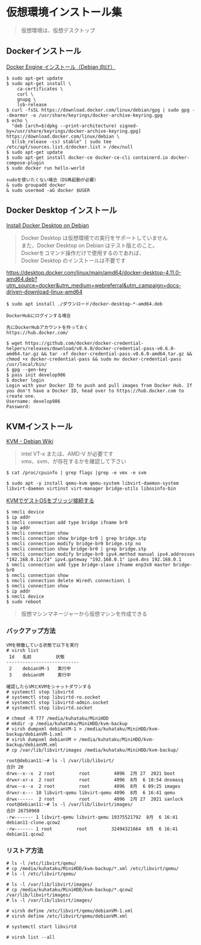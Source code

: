 # 仮想環境インストール集

> 仮想環境は、仮想デスクトップ  
> 

## Dockerインストール

[Docker Engine インストール（Debian 向け）](https://matsuand.github.io/docs.docker.jp.onthefly/engine/install/debian/)

```
$ sudo apt-get update
$ sudo apt-get install \
    ca-certificates \
    curl \
    gnupg \
    lsb-release
$ curl -fsSL https://download.docker.com/linux/debian/gpg | sudo gpg --dearmor -o /usr/share/keyrings/docker-archive-keyring.gpg
$ echo \
  "deb [arch=$(dpkg --print-architecture) signed-by=/usr/share/keyrings/docker-archive-keyring.gpg] https://download.docker.com/linux/debian \
  $(lsb_release -cs) stable" | sudo tee /etc/apt/sources.list.d/docker.list > /dev/null
$ sudo apt-get update
$ sudo apt-get install docker-ce docker-ce-cli containerd.io docker-compose-plugin
$ sudo docker run hello-world

sudoを使いたくない場合（OS再起動が必要）
& sudo groupadd docker
& sudo usermod -aG docker $USER
```

## Docker Desktop インストール

[Install Docker Desktop on Debian](https://docs.docker.com/desktop/install/debian/)

> Docker Desktop は仮想環境での実行をサポートしていません  
> また、Docker Desktop on Debian はテスト版とのこと。  
> Dockerをコマンド操作だけで使用するのであれば、  
> Docker Desktop のインストールは不要です

https://desktop.docker.com/linux/main/amd64/docker-desktop-4.11.0-amd64.deb?utm_source=docker&utm_medium=webreferral&utm_campaign=docs-driven-download-linux-amd64

```
$ sudo apt install ./ダウンロード/docker-desktop-*-amd64.deb

DockerHubにログインする場合

先にDockerHubアカウントを作っておく
https://hub.docker.com/

$ wget https://github.com/docker/docker-credential-helpers/releases/download/v0.6.0/docker-credential-pass-v0.6.0-amd64.tar.gz && tar -xf docker-credential-pass-v0.6.0-amd64.tar.gz && chmod +x docker-credential-pass && sudo mv docker-credential-pass /usr/local/bin/
$ gpg --gen-key
$ pass init develop986
$ docker login
Login with your Docker ID to push and pull images from Docker Hub. If you don't have a Docker ID, head over to https://hub.docker.com to create one.
Username: develop986
Password: 
```

## KVMインストール

[KVM - Debian Wiki](https://wiki.debian.org/KVM#Installation)

> intel VT-x または、AMD-V が必要です  
> vmx、svm、が存在するかを確認して下さい

```
$ cat /proc/cpuinfo | grep flags |grep -e vmx -e svm

$ sudo apt -y install qemu-kvm qemu-system libvirt-daemon-system libvirt-daemon virtinst virt-manager bridge-utils libosinfo-bin
```

[KVMでゲストOSをブリッジ接続する](https://qiita.com/yoshiyasu1111/items/8d07a4fd55116fba07f7)

```
$ nmcli device 
$ ip addr
$ nmcli connection add type bridge ifname br0
$ ip addr
$ nmcli connection show 
$ nmcli connection show bridge-br0 | grep bridge.stp
$ nmcli connection modify bridge-br0 bridge.stp no
$ nmcli connection show bridge-br0 | grep bridge.stp
$ nmcli connection modify bridge-br0 ipv4.method manual ipv4.addresses "192.168.0.11/24" ipv4.gateway "192.168.0.1" ipv4.dns 192.168.0.1
$ nmcli connection add type bridge-slave ifname enp3s0 master bridge-br0
$ nmcli connection show 
$ nmcli connection delete Wired\ connection\ 1
$ nmcli connection show 
$ ip addr
$ nmcli device 
$ sudo reboot
```

> 仮想マシンマネージャーから仮想マシンを作成できる

### バックアップ方法

```
VMを稼働している状態で以下を実行
# virsh list
 Id   名前         状態
---------------------------
 2    debianVM-1   実行中
 3    debianVM     実行中

確認したらVMとKVMをシャットダウンする
# systemctl stop libvirtd
# systemctl stop libvirtd-ro.socket 
# systemctl stop libvirtd-admin.socket 
# systemctl stop libvirtd.socket 

# chmod -R 777 /media/kuhataku/MiniHDD
# mkdir -p /media/kuhataku/MiniHDD/kvm-backup
# virsh dumpxml debianVM-1 > /media/kuhataku/MiniHDD/kvm-backup/debianVM-1.xml
# virsh dumpxml debianVM > /media/kuhataku/MiniHDD/kvm-backup/debianVM.xml
# cp /var/lib/libvirt/images /media/kuhataku/MiniHDD/kvm-backup/

root@debian11:~# ls -l /var/lib/libvirt/
合計 20
drwx--x--x  2 root         root         4096  2月 27  2021 boot
drwxr-xr-x  2 root         root         4096  8月  6 10:54 dnsmasq
drwx--x--x  2 root         root         4096  8月  6 09:25 images
drwxr-x--- 10 libvirt-qemu libvirt-qemu 4096  8月  6 16:41 qemu
drwx------  2 root         root         4096  2月 27  2021 sanlock
root@debian11:~# ls -l /var/lib/libvirt/images/
合計 26750968
-rw------- 1 libvirt-qemu libvirt-qemu 19375521792  8月  6 16:41 debian11-clone.qcow2
-rw------- 1 root         root         32494321664  8月  6 16:41 debian11.qcow2
```

### リストア方法

```
# ls -l /etc/libvirt/qemu/
# cp /media/kuhataku/MiniHDD/kvm-backup/*.xml /etc/libvirt/qemu/
# ls -l /etc/libvirt/qemu/

# ls -l /var/lib/libvirt/images/
# cp /media/kuhataku/MiniHDD/kvm-backup/*.qcow2 /var/lib/libvirt/images/
# ls -l /var/lib/libvirt/images/

# virsh define /etc/libvirt/qemu/debianVM-1.xml 
# virsh define /etc/libvirt/qemu/debianVM.xml 

# systemctl start libvirtd

# virsh list --all
```


